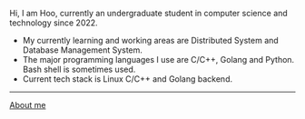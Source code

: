 Hi, I am Hoo, currently an undergraduate student in computer science and technology since 2022.

- My currently learning and working areas are Distributed System and Database Management System.
- The major programming languages I use are C/C++, Golang and Python. Bash shell is sometimes used.
- Current tech stack is Linux C/C++ and Golang backend.

---

[About me](http://www.centhoo.top)
